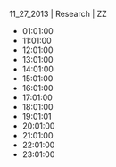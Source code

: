 11_27_2013 | Research | ZZ 
* 01:01:00
* 11:01:00
* 12:01:00
* 13:01:00
* 14:01:00
* 15:01:00
* 16:01:00
* 17:01:00
* 18:01:00
* 19:01:01
* 20:01:00
* 21:01:00
* 22:01:00
* 23:01:00
